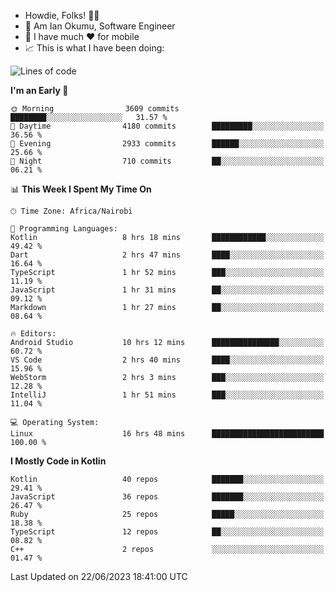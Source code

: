 
* Howdie, Folks! 👋🤓
* 🤪 Am Ian Okumu, Software Engineer
* 📱 I have much ❤️ for mobile
* 📈 This is what I have been doing:
  
<!-- <a href="https://otsembo.github.io/OtsemboPortfolio/" style="margin-right:.5%; margin-top=.5%;">
  <img align="center" src="https://github-readme-stats.vercel.app/api/top-langs/?username=otsembo&layout=compact" />
</a> -->

<!--START_SECTION:waka-->
![Lines of code](https://img.shields.io/badge/From%20Hello%20World%20I%27ve%20Written-8.5%20million%20lines%20of%20code-blue)

**I'm an Early 🐤** 

```text
🌞 Morning                3609 commits        ████████░░░░░░░░░░░░░░░░░   31.57 % 
🌆 Daytime                4180 commits        █████████░░░░░░░░░░░░░░░░   36.56 % 
🌃 Evening                2933 commits        ██████░░░░░░░░░░░░░░░░░░░   25.66 % 
🌙 Night                  710 commits         ██░░░░░░░░░░░░░░░░░░░░░░░   06.21 % 
```


📊 **This Week I Spent My Time On** 

```text
🕑︎ Time Zone: Africa/Nairobi

💬 Programming Languages: 
Kotlin                   8 hrs 18 mins       ████████████░░░░░░░░░░░░░   49.42 % 
Dart                     2 hrs 47 mins       ████░░░░░░░░░░░░░░░░░░░░░   16.64 % 
TypeScript               1 hr 52 mins        ███░░░░░░░░░░░░░░░░░░░░░░   11.19 % 
JavaScript               1 hr 31 mins        ██░░░░░░░░░░░░░░░░░░░░░░░   09.12 % 
Markdown                 1 hr 27 mins        ██░░░░░░░░░░░░░░░░░░░░░░░   08.64 % 

🔥 Editors: 
Android Studio           10 hrs 12 mins      ███████████████░░░░░░░░░░   60.72 % 
VS Code                  2 hrs 40 mins       ████░░░░░░░░░░░░░░░░░░░░░   15.96 % 
WebStorm                 2 hrs 3 mins        ███░░░░░░░░░░░░░░░░░░░░░░   12.28 % 
IntelliJ                 1 hr 51 mins        ███░░░░░░░░░░░░░░░░░░░░░░   11.04 % 

💻 Operating System: 
Linux                    16 hrs 48 mins      █████████████████████████   100.00 % 
```

**I Mostly Code in Kotlin** 

```text
Kotlin                   40 repos            ███████░░░░░░░░░░░░░░░░░░   29.41 % 
JavaScript               36 repos            ███████░░░░░░░░░░░░░░░░░░   26.47 % 
Ruby                     25 repos            █████░░░░░░░░░░░░░░░░░░░░   18.38 % 
TypeScript               12 repos            ██░░░░░░░░░░░░░░░░░░░░░░░   08.82 % 
C++                      2 repos             ░░░░░░░░░░░░░░░░░░░░░░░░░   01.47 % 
```




 Last Updated on 22/06/2023 18:41:00 UTC
<!--END_SECTION:waka-->

<br />
<br />
<br />
<br />
<br />
  
  </div>
<!---
otsembo/otsembo is a ✨ special ✨ repository because its `README.md` (this file) appears on your GitHub profile.
You can click the Preview link to take a look at your changes.
--->
